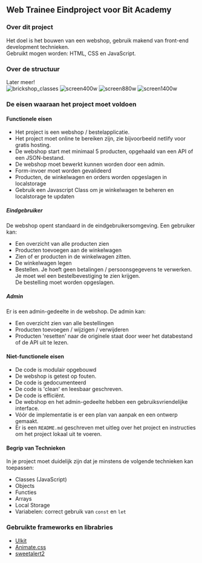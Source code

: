 ## Web Trainee Eindproject voor Bit Academy

### Over dit project

Het doel is het bouwen van een webshop, gebruik makend van front-end development technieken.<br>
Gebruikt mogen worden: HTML, CSS en JavaScript.

### Over de structuur

Later meer!<br>
![brickshop_classes](https://github.com/tvandemeer/tvandemeer.github.io/assets/570579/20181725-ec8a-43f8-b0cb-e09c7e06cba4)
![screen400w](https://github.com/tvandemeer/tvandemeer.github.io/assets/570579/0f648d97-76ea-46b1-bc90-09bd9ef4d8dc)
![screen880w](https://github.com/tvandemeer/tvandemeer.github.io/assets/570579/739abcc4-489c-481a-b37b-e2e8e80a9f11)
![screen1400w](https://github.com/tvandemeer/tvandemeer.github.io/assets/570579/306a250a-7599-4295-a1b6-4443ae55b87a)


### De eisen waaraan het project moet voldoen

#### Functionele eisen

- Het project is een webshop / bestelapplicatie.
- Het project moet online te bereiken zijn, zie bijvoorbeeld netlify voor gratis hosting.
- De webshop start met minimaal 5 producten, opgehaald van een API of een JSON-bestand.
- De webshop moet bewerkt kunnen worden door een admin.
- Form-invoer moet worden gevalideerd
- Producten, de winkelwagen en orders worden opgeslagen in localstorage
- Gebruik een Javascript Class om je winkelwagen te beheren en localstorage te updaten

##### Eindgebruiker

De webshop opent standaard in de eindgebruikersomgeving. Een gebruiker kan:

- Een overzicht van alle producten zien
- Producten toevoegen aan de winkelwagen
- Zien of er producten in de winkelwagen zitten.
- De winkelwagen legen
- Bestellen. Je hoeft geen betalingen / persoonsgegevens te verwerken.<br>
Je moet wel een bestelbevestiging te zien krijgen.<br>
De bestelling moet worden opgeslagen.

##### Admin

Er is een admin-gedeelte in de webshop. De admin kan:

- Een overzicht zien van alle bestellingen
- Producten toevoegen / wijzigen / verwijderen
- Producten 'resetten' naar de originele staat door weer het databestand of de API uit te lezen.

#### Niet-functionele eisen

- De code is modulair opgebouwd
- De webshop is getest op fouten.
- De code is gedocumenteerd
- De code is 'clean' en leesbaar geschreven.
- De code is efficiënt.
- De webshop en het admin-gedeelte hebben een gebruiksvriendelijke interface.
- Vóór de implementatie is er een plan van aanpak en een ontwerp gemaakt.
- Er is een `README.md` geschreven met uitleg over het project en instructies om het project lokaal uit te voeren.

#### Begrip van Technieken

In je project moet duidelijk zijn dat je minstens de volgende technieken kan toepassen:

- Classes (JavaScript)
- Objects
- Functies
- Arrays
- Local Storage
- Variabelen: correct gebruik van `const` en `let`

### Gebruikte frameworks en librabries

- [UIkit](https://getuikit.com)
- [Animate.css](https://animate.style)
- [sweetalert2](https://sweetalert2.github.io)
